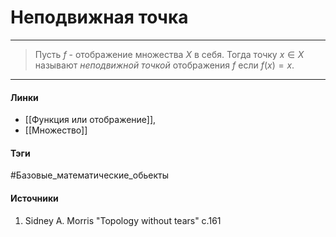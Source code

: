 # Неподвижная точка
***
>Пусть $f$ - отображение множества $X$ в себя. Тогда точку $x\in X$ называют *неподвижной точкой* отображения $f$ если $f(x)=x$.

***
#### Линки
- [[Функция или отображение]],
- [[Множество]]
#### Тэги
 #Базовые_математические_обьекты  
#### Источники
1. Sidney A. Morris "Topology without tears" c.161